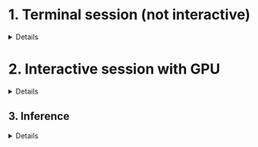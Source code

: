 
# 1. Terminal session (not interactive)

<details>
    

Launch ipython:
```
ipython
```

## 1b. Download dataset
```
from datasets import load_dataset  
dataset = load_dataset("yahma/alpaca-cleaned")
dataset.save_to_disk( '/scratch/st-username-1/huggingface/yahma-alpaca-cleaned')
```

## 1c. Download model

```
kaggle datasets download -d lisatwyw/alpaca-trained-llms/ 
```

</details>


# 2. Interactive session with GPU

<details>

Launch ipython:
```
ipython
```

## 2b. Load model from disk 

```
model,tokenizer = FastLanguageModel.from_pretrained( 'not_trained/' )
```

## 2c. Load dataset from disk 
```
from datasets import load_from_disk
dataset = load_from_disk('/scratch/st-username-1/huggingface/yahma-alpaca-cleaned/')
dataset = dataset.map(formatting_prompts_func, batched = True,)
```

```
os.environ['TRITON_CACHE_DIR'] = '/scratch/st-username-1/huggingface/' # important !

from trl import SFTTrainer
from transformers import TrainingArguments
from unsloth import is_bfloat16_supported

trainer = SFTTrainer(
    model = model,
    tokenizer = tokenizer,
    train_dataset = dataset,
    dataset_text_field = "text",
    max_seq_length = max_seq_length,
    dataset_num_proc = 2,
    packing = False, # Can make training 5x faster for short sequences.
    args = TrainingArguments(
        per_device_train_batch_size = 2,
        gradient_accumulation_steps = 4,
        warmup_steps = 5,
        max_steps = 201, # Set num_train_epochs = 1 for full training runs
        learning_rate = 2e-4,
        fp16 = not is_bfloat16_supported(),
        bf16 = is_bfloat16_supported(),
        logging_steps = 1,
        optim = "adamw_8bit",
        weight_decay = 0.01,
        lr_scheduler_type = "linear",
        seed = 3407,
        output_dir = "outputs",
    ),
)
trainer_stats = trainer.train()
```


Few moments later...


## Save the fined-tuned model as single file, merger of tokenizer and model weights
```
model.save_pretrained_merged( 'mistral7b-16bit', tokenizer, save_method = "merged_16bit",)
```

</details>



## 3. Inference 

<details>
    
```
q = alpaca_prompt.format(
    instruction, # instruction
    query, # input
    "", # output - leave this blank for generation!
    )

inputs = tokenizer( q, return_tensors = "pt").to("cuda")
outputs = tokenizer.batch_decode( model.generate(**inputs, max_new_tokens = 64, use_cache = True) )

q = alpaca_prompt.format(
    instruction, # instruction
    query, # input
    "", # output - leave this blank for generation!
    )

inputs = tokenizer( q, return_tensors = "pt").to("cuda")
outputs = tokenizer.batch_decode( model.generate(**inputs, max_new_tokens = 64, use_cache = True) )
print( outputs )
```

</details>
